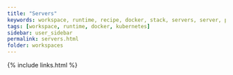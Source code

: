 ```yaml
---
title: "Servers"
keywords: workspace, runtime, recipe, docker, stack, servers, server, port
tags: [workspace, runtime, docker, kubernetes]
sidebar: user_sidebar
permalink: servers.html
folder: workspaces
---
```


{% include links.html %}
